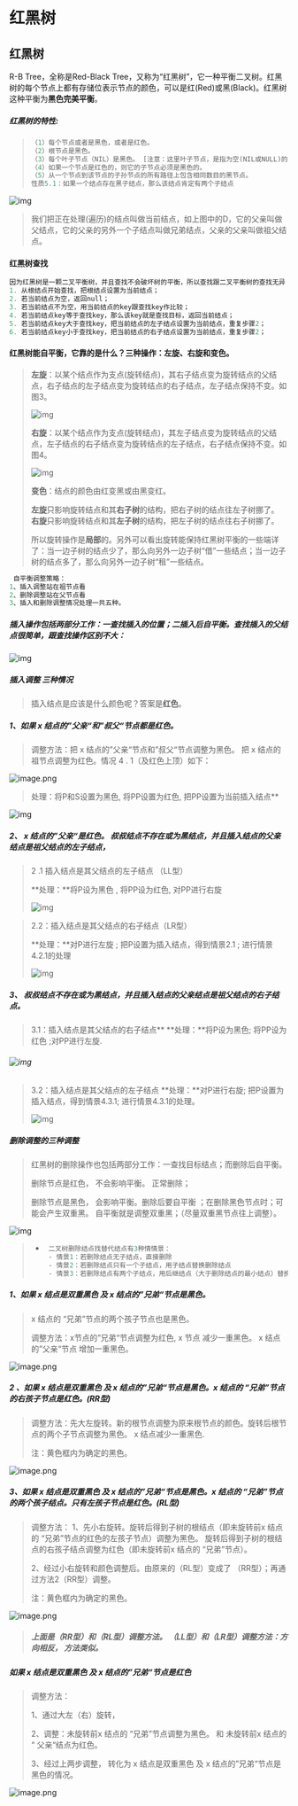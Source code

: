 # 红黑树

## 红黑树

   R-B Tree，全称是Red-Black Tree，又称为“红黑树”，它一种平衡二叉树。红黑树的每个节点上都有存储位表示节点的颜色，可以是红(Red)或黑(Black)。红黑树这种平衡为**黑色完美平衡**。

##### 红黑树的特性:

> ```c++
> （1）每个节点或者是黑色，或者是红色。
> （2）根节点是黑色。
> （3）每个叶子节点（NIL）是黑色。 [注意：这里叶子节点，是指为空(NIL或NULL)的叶子节点！]
> （4）如果一个节点是红色的，则它的子节点必须是黑色的。
> （5）从一个节点到该节点的子孙节点的所有路径上包含相同数目的黑节点。
> 性质5.1：如果一个结点存在黑子结点，那么该结点肯定有两个子结点
> ```

![img](https://upload-images.jianshu.io/upload_images/2392382-abedf3ecc733ccd5.png?imageMogr2/auto-orient/strip|imageView2/2/w/772/format/webp)

> 我们把正在处理(遍历)的结点叫做当前结点，如上图中的D，它的父亲叫做父结点，它的父亲的另外一个子结点叫做兄弟结点，父亲的父亲叫做祖父结点。

#### 红黑树查找

```c++
因为红黑树是一颗二叉平衡树，并且查找不会破坏树的平衡，所以查找跟二叉平衡树的查找无异：
1. 从根结点开始查找，把根结点设置为当前结点；
2. 若当前结点为空，返回null；
3. 若当前结点不为空，用当前结点的key跟查找key作比较；
4. 若当前结点key等于查找key，那么该key就是查找目标，返回当前结点；
5. 若当前结点key大于查找key，把当前结点的左子结点设置为当前结点，重复步骤2；
6. 若当前结点key小于查找key，把当前结点的右子结点设置为当前结点，重复步骤2；
```



#### 红黑树能自平衡，它靠的是什么？三种操作：左旋、右旋和变色。

> **左旋**：以某个结点作为支点(旋转结点)，其右子结点变为旋转结点的父结点，右子结点的左子结点变为旋转结点的右子结点，左子结点保持不变。如图3。
>
> ![img](https://upload-images.jianshu.io/upload_images/2392382-a95db442f1b47f8a.png?imageMogr2/auto-orient/strip|imageView2/2/w/1200/format/webp)
>
> **右旋**：以某个结点作为支点(旋转结点)，其左子结点变为旋转结点的父结点，左子结点的右子结点变为旋转结点的左子结点，右子结点保持不变。如图4。
>
> ![img](https://upload-images.jianshu.io/upload_images/2392382-0676a8e2a12e2a0b.png?imageMogr2/auto-orient/strip|imageView2/2/w/1200/format/webp)
>
> **变色**：结点的颜色由红变黑或由黑变红。
>
> **左旋**只影响旋转结点和其**右子树**的结构，把右子树的结点往左子树挪了。
>  **右旋**只影响旋转结点和其**左子树**的结构，把左子树的结点往右子树挪了。
>
> 所以旋转操作是**局部**的。另外可以看出旋转能保持红黑树平衡的一些端详了：当一边子树的结点少了，那么向另外一边子树“借”一些结点；当一边子树的结点多了，那么向另外一边子树“租”一些结点。

```c++
 自平衡调整策略：
1、插入调整站在祖节点看
2、删除调整站在父节点看
3、插入和删除调整情况处理一共五种。
```



##### 插入操作包括两部分工作：一查找插入的位置；二插入后自平衡。查找插入的父结点很简单，跟查找操作区别不大：

![img](https://upload-images.jianshu.io/upload_images/2392382-fa2b78271263d2c8.png?imageMogr2/auto-orient/strip|imageView2/2/format/webp)

##### 插入调整 三种情况

> 插入结点是应该是什么颜色呢？答案是**红色**。

##### 1、如果 x 结点的”父亲“和”叔父“节点都是红色。

> 调整方法：把 x 结点的”父亲“节点和”叔父“节点调整为黑色。 把 x 结点的祖节点调整为红色。情况 4 . 1（及红色上顶）如下：

![image.png](http://ww1.sinaimg.cn/large/00882iMugy1ges7g0pieij30rw0g8myq.jpg)

>处理：将P和S设置为黑色, 将PP设置为红色, 把PP设置为当前插入结点**

![img](https://upload-images.jianshu.io/upload_images/2392382-9f2c746bf0769f49.png?imageMogr2/auto-orient/strip|imageView2/2/w/656/format/webp)



##### 2、 x 结点的”父亲“是红色。 叔叔结点不存在或为黑结点，并且插入结点的父亲结点是祖父结点的左子结点，

> 2 .1 插入结点是其父结点的左子结点   （LL型）
>
> **处理：**将P设为黑色 , 将PP设为红色, 对PP进行右旋
>
> ![img](https://upload-images.jianshu.io/upload_images/2392382-ab4097b750826870.png?imageMogr2/auto-orient/strip|imageView2/2/w/670/format/webp)

> 2.2：插入结点是其父结点的右子结点（LR型）
>
> **处理：**对P进行左旋 ; 把P设置为插入结点，得到情景2.1 ; 进行情景4.2.1的处理
>
> ![img](https://upload-images.jianshu.io/upload_images/2392382-fbfc4f299941cb8b.png?imageMogr2/auto-orient/strip|imageView2/2/w/1024/format/webp)

##### 3、 叔叔结点不存在或为黑结点，并且插入结点的父亲结点是祖父结点的右子结点。

> 3.1：插入结点是其父结点的右子结点**
> **处理：**将P设为黑色; 将PP设为红色 ;对PP进行左旋.

###### ![img](https://upload-images.jianshu.io/upload_images/2392382-2bc24a78b68dae51.png?imageMogr2/auto-orient/strip|imageView2/2/w/622/format/webp)

> 3.2：插入结点是其父结点的左子结点
> **处理：**对P进行右旋; 把P设置为插入结点，得到情景4.3.1; 进行情景4.3.1的处理。
>
> ![img](https://upload-images.jianshu.io/upload_images/2392382-ee1a9027ddcc210a.png?imageMogr2/auto-orient/strip|imageView2/2/w/1016/format/webp)

##### 删除调整的三种调整

> 红黑树的删除操作也包括两部分工作：一查找目标结点；而删除后自平衡。
>
> 删除节点是红色， 不会影响平衡。 正常删除；
>
> 删除节点是黑色， 会影响平衡。删除后要自平衡 ；在删除黑色节点时；可能会产生双重黑。 自平衡就是调整双重黑；（尽量双重黑节点往上调整）。

![img](https://upload-images.jianshu.io/upload_images/2392382-edaf96e55f08c198.png?imageMogr2/auto-orient/strip|imageView2/2/format/webp)

> - ```C++
>    二叉树删除结点找替代结点有3种情情景：
>    - 情景1：若删除结点无子结点，直接删除
>    - 情景2：若删除结点只有一个子结点，用子结点替换删除结点
>    - 情景3：若删除结点有两个子结点，用后继结点（大于删除结点的最小结点）替换删除结点
>    ```

##### 1、如果 x 结点是双重黑色 及 x 结点的”兄弟“节点是黑色。

> x 结点的 “兄弟”节点的两个孩子节点也是黑色。
>
> 调整方法：x节点的”兄弟“节点调整为红色,  x 节点 减少一重黑色。 x 结点的”父亲“节点 增加一重黑色。

![image.png](http://ww1.sinaimg.cn/large/00882iMugy1ges9383znsj30tq0j8406.jpg)

##### 2 、如果 x 结点是双重黑色 及 x 结点的”兄弟“节点是黑色。x 结点的 “兄弟”节点的右孩子节点是红色。(RR型) 

> ​	调整方法：先大左旋转。新的根节点调整为原来根节点的颜色。旋转后根节点的两个子节点调整为黑色。 x 结点减少一重黑色.
>
> 注：黄色框内为确定的黑色。

![image.png](http://ww1.sinaimg.cn/large/00882iMugy1getg4qr88rj30ph0fs44g.jpg)

##### 3、如果 x 结点是双重黑色 及 x 结点的”兄弟“节点是黑色。x 结点的 “兄弟”节点的两个孩子结点。只有左孩子节点是红色。(RL型)

>调整方法：
>1、先小右旋转。旋转后得到子树的根结点（即未旋转前x 结点的 “兄弟”节点的红色的左孩子节点）调整为黑色。 旋转后得到子树的根结点的右孩子结点调整为红色（即未旋转前x 结点的 “兄弟”节点）。
>
>2、经过小右旋转和颜色调整后。由原来的（RL型）变成了 （RR型）；再通过方法2（RR型）调整。
>
>注：黄色框内为确定的黑色。

![image.png](http://ww1.sinaimg.cn/large/00882iMugy1getgllzi9pj30ot0dsn27.jpg)

> ##### 上面是（RR型）和（RL型）调整方法。 （LL型）和（LR型）调整方法：方向相反， 方法类似。

##### 如果 x 结点是双重黑色 及 x 结点的”兄弟“节点是红色

> 调整方法：
>
> 1、通过大左（右）旋转，
>
>  2、调整：未旋转前x 结点的 “兄弟”节点调整为黑色。  和 未旋转前x 结点的 “ 父亲“结点为红色。
>
> 3、经过上两步调整， 转化为 x 结点是双重黑色 及 x 结点的”兄弟“节点是黑色的情况。

![image.png](http://ww1.sinaimg.cn/large/00882iMugy1gethw580k4j30qj0bidm0.jpg)

